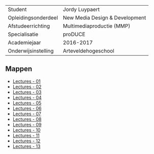 |                     |                                |
|:------------------- |:------------------------------ |
| Student             | Jordy Luypaert              |
| Opleidingsonderdeel | New Media Design & Development |
| Afstudeerrichting   | Multimediaproductie (MMP)      |
| Specialisatie       | proDUCE                        |
| Academiejaar        | 2016-2017                      |
| Onderwijsinstelling | Arteveldehogeschool            |



Mappen
------

- [Lectures - 01](/lectures/01/)
- [Lectures - 02](/lectures/02/)
- [Lectures - 03](/lectures/03/)
- [Lectures - 04](/lectures/04/)
- [Lectures - 05](/lectures/05/)
- [Lectures - 06](/lectures/06/)
- [Lectures - 07](/lectures/07/)
- [Lectures - 08](/lectures/08/)
- [Lectures - 09](/lectures/09/)
- [Lectures - 10](/lectures/10/)
- [Lectures - 11](/lectures/11/)
- [Lectures - 12](/lectures/12/)
- [Lectures - 13](/lectures/13/)
